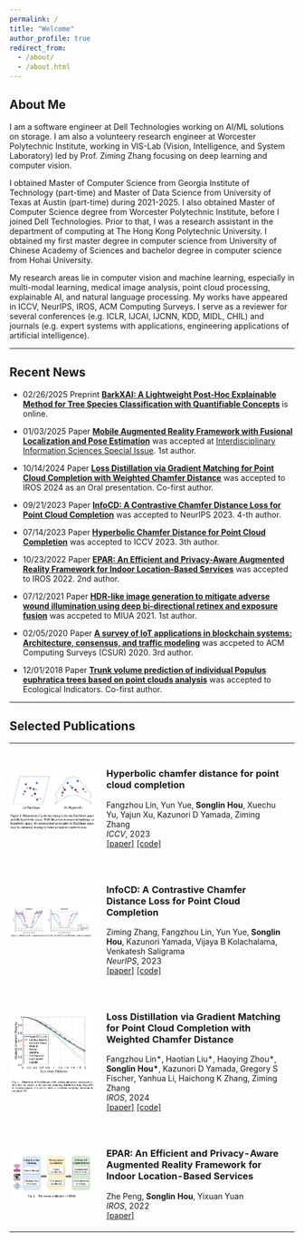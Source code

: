 ```yaml
---
permalink: /
title: "Welcome"
author_profile: true
redirect_from: 
  - /about/
  - /about.html
---
```


## About Me
I am a software engineer at Dell Technologies working on AI/ML solutions on storage. I am also a volunteery research engineer at Worcester Polytechnic Institute, working in VIS-Lab (Vision, Intelligence, and System Laboratory) led by Prof. Ziming Zhang focusing on deep learning and computer vision. 

I obtained Master of Computer Science from Georgia Institute of Technology (part-time) and Master of Data Science from University of Texas at Austin (part-time) during 2021-2025. I also obtained Master of Computer Science degree from Worcester Polytechnic Institute, before I joined Dell Technologies. Prior to that, I was a research assistant in the department of computing at The Hong Kong Polytechnic University. I obtained my first master degree in computer science from University of Chinese Academy of Sciences and bachelor degree in computer science from Hohai University.

My research areas lie in computer vision and machine learning, especially in multi-modal learning, medical image analysis, point cloud processing, explainable AI, and natural language processing. My works have appeared in ICCV, NeurIPS, IROS, ACM Computing Surveys. I serve as a reviewer for several conferences (e.g. ICLR, IJCAI, IJCNN, KDD, MIDL, CHIL) and journals (e.g. expert systems with applications, engineering applications of artificial intelligence). 

---

## Recent News
* 02/26/2025 Preprint [**BarkXAI: A Lightweight Post-Hoc Explainable Method for Tree Species Classification with Quantifiable Concepts**](https://arxiv.org/abs/2502.18844) is online.

* 01/03/2025 Paper [**Mobile Augmented Reality Framework with Fusional Localization and Pose Estimation**](https://arxiv.org/pdf/2501.03336) was accepted at [Interdisciplinary Information Sciences Special Issue](https://gp-ds.tohoku.ac.jp/en/events/iis-2024.html). 1st author. 

* 10/14/2024 Paper [**Loss Distillation via Gradient Matching for Point Cloud Completion with Weighted Chamfer Distance**](https://arxiv.org/pdf/2409.06171) was accepted to IROS 2024 as an Oral presentation. Co-first author.

* 09/21/2023 Paper [**InfoCD: A Contrastive Chamfer Distance Loss for Point Cloud Completion**](https://proceedings.neurips.cc/paper_files/paper/2023/hash/f2ea1943896474b7cd9796b93e526f6f-Abstract-Conference.html) was accepted to NeurIPS 2023. 4-th author.

* 07/14/2023 Paper [**Hyperbolic Chamfer Distance for Point Cloud Completion**](https://openaccess.thecvf.com/content/ICCV2023/papers/Lin_Hyperbolic_Chamfer_Distance_for_Point_Cloud_Completion_ICCV_2023_paper.pdf) was accepted to ICCV 2023. 3th author.

* 10/23/2022 Paper [**EPAR: An Efficient and Privacy-Aware Augmented Reality Framework for Indoor Location-Based Services**](https://ieeexplore.ieee.org/abstract/document/9981149) was accepted to IROS 2022. 2nd author.

* 07/12/2021 Paper [**HDR-like image generation to mitigate adverse wound illumination using deep bi-directional retinex and exposure fusion**](https://link.springer.com/chapter/10.1007/978-3-030-80432-9_24) was accpeted to MIUA 2021. 1st author.

* 02/05/2020 Paper [**A survey of IoT applications in blockchain systems: Architecture, consensus, and traffic modeling**](https://dl.acm.org/doi/abs/10.1145/3372136) was accpeted to ACM Computing Surveys (CSUR) 2020. 3rd author.

* 12/01/2018 Paper [**Trunk volume prediction of individual Populus euphratica trees based on point clouds analysis**](https://www.sciencedirect.com/science/article/abs/pii/S1470160X18305089) was accepted to Ecological Indicators. Co-first author.

---

<h2><span>Selected Publications</span></h2>
<table cellspacing="0" cellpadding="0">
<tr>
<td style="padding:0px;width:30%;vertical-align:middle">
  <img src="../images/hyperCD.png" height="100%" width="100%" style="border-style: none">
</td>
<td style="padding:20px;width:70%;vertical-align:middle">  
  <h3>Hyperbolic chamfer distance for point cloud completion</h3>
  Fangzhou Lin, Yun Yue, <b>Songlin Hou</b>, Xuechu Yu, Yajun Xu, Kazunori D Yamada, Ziming Zhang
  <br>
  <em>ICCV</em>, 2023
  <br>
  <div>
    <a href="https://openaccess.thecvf.com/content/ICCV2023/papers/Lin_Hyperbolic_Chamfer_Distance_for_Point_Cloud_Completion_ICCV_2023_paper.pdf">[paper]</a>
    <a href="https://github.com/Zhang-VISLab/ICCV2023-HyperCD">[code]</a>
  </div>  
</td>
</tr>    
<tr>
<td style="padding:0px;width:30%;vertical-align:middle">
  <img src="../images/infoCD.png" height="100%" width="100%" style="border-style: none">
</td>
<td style="padding:20px;width:70%;vertical-align:middle">  
  <h3>InfoCD: A Contrastive Chamfer Distance Loss for Point Cloud Completion</h3>
  Ziming Zhang, Fangzhou Lin, Yun Yue, <b>Songlin Hou</b>, Kazunori Yamada, Vijaya B Kolachalama, Venkatesh Saligrama
  <br>
  <em>NeurIPS</em>, 2023
  <br>
  <div>
    <a href="https://proceedings.neurips.cc/paper_files/paper/2023/file/f2ea1943896474b7cd9796b93e526f6f-Paper-Conference.pdf">[paper]</a>
    <a href="https://github.com/Zhang-VISLab/NeurIPS2023-InfoCD">[code]</a>
  </div>  
</td>
</tr>    
<tr>
<td style="padding:0px;width:30%;vertical-align:middle">
  <img src="../images/weightedChamfer.png" height="100%" width="100%" style="border-style: none">
</td>
<td style="padding:20px;width:70%;vertical-align:middle">  
  <h3>Loss Distillation via Gradient Matching for Point Cloud Completion with Weighted Chamfer Distance</h3>
  Fangzhou Lin*, Haotian Liu*, Haoying Zhou*, <b>Songlin Hou*</b>, Kazunori D Yamada, Gregory S Fischer, Yanhua Li, Haichong K Zhang, Ziming Zhang

  <br>
  <em>IROS</em>, 2024
  <br>
  <div>
    <a href="https://arxiv.org/pdf/2409.06171">[paper]</a>
    <a href="https://github.com/Zhang-VISLab/IROS2024-LossDistillationWeightedCD">[code]</a>
  </div>  
</td>
</tr>  
<tr>
<td style="padding:0px;width:30%;vertical-align:middle">
  <img src="../images/EPAR.png" height="100%" width="100%" style="border-style: none">
</td>
<td style="padding:20px;width:70%;vertical-align:middle">  
  <h3>EPAR: An Efficient and Privacy-Aware Augmented Reality Framework for Indoor Location-Based Services</h3>
  Zhe Peng, <b>Songlin Hou</b>, Yixuan Yuan
  <br>
  <em>IROS</em>, 2022
  <br>
  <div>
    <a href="https://ieeexplore.ieee.org/abstract/document/9981149">[paper]</a>
  </div>  
</td>
</tr>  
</table>